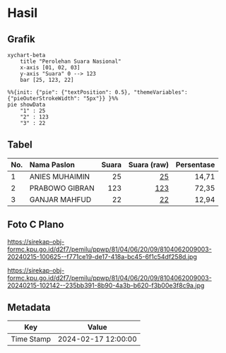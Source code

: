 # Hasil

## Grafik

```mermaid
xychart-beta
    title "Perolehan Suara Nasional"
    x-axis [01, 02, 03]
    y-axis "Suara" 0 --> 123
    bar [25, 123, 22]
```

```mermaid
%%{init: {"pie": {"textPosition": 0.5}, "themeVariables": {"pieOuterStrokeWidth": "5px"}} }%%
pie showData
    "1" : 25
    "2" : 123
    "3" : 22
```

## Tabel

| No. | Nama Paslon    | Suara | Suara (raw) | Persentase |
|:--- |:-------------- | -----:| -----------:| ----------:|
| 1   | ANIES MUHAIMIN | 25    | [25][p-1]   | 14,71      |
| 2   | PRABOWO GIBRAN | 123   | [123][p-2]  | 72,35      |
| 3   | GANJAR MAHFUD  | 22    | [22][p-3]   | 12,94      |


[p-1]: https://github.com/gigit-pemilu/pemilu-2024/blob/main/pilpres/hitung-suara/sub/81-maluku/sub/04-buru/sub/06-waplau/sub/2009-waepotih/sub/003-tps/sub/paslon-1.txt
[p-2]: https://github.com/gigit-pemilu/pemilu-2024/blob/main/pilpres/hitung-suara/sub/81-maluku/sub/04-buru/sub/06-waplau/sub/2009-waepotih/sub/003-tps/sub/paslon-2.txt
[p-3]: https://github.com/gigit-pemilu/pemilu-2024/blob/main/pilpres/hitung-suara/sub/81-maluku/sub/04-buru/sub/06-waplau/sub/2009-waepotih/sub/003-tps/sub/paslon-3.txt

## Foto C Plano

https://sirekap-obj-formc.kpu.go.id/d2f7/pemilu/ppwp/81/04/06/20/09/8104062009003-20240215-100625--f771ce19-de17-418a-bc45-6f1c54df258d.jpg

https://sirekap-obj-formc.kpu.go.id/d2f7/pemilu/ppwp/81/04/06/20/09/8104062009003-20240215-102142--235bb391-8b90-4a3b-b620-f3b00e3f8c9a.jpg


## Metadata

| Key        | Value               |
| ---------- | ------------------- |
| Time Stamp | 2024-02-17 12:00:00 |



